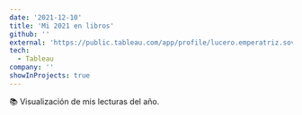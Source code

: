 ```yaml
---
date: '2021-12-10'
title: 'Mi 2021 en libros'
github: ''
external: 'https://public.tableau.com/app/profile/lucero.emperatriz.sovero/viz/Mybookshelf/DASH1'
tech:
  - Tableau
company: ''
showInProjects: true
---
```


📚 Visualización de mis lecturas del año.
